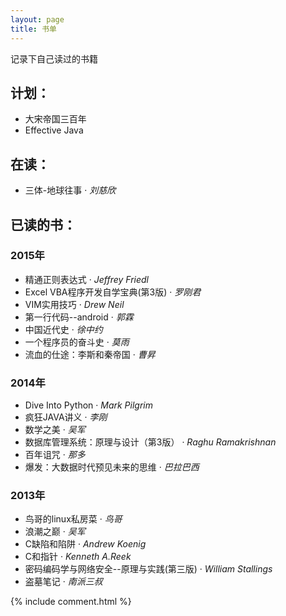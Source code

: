 ```yaml
---
layout: page
title: 书单
---
```


<p class="message">记录下自己读过的书籍</p>

## 计划：
- 大宋帝国三百年
- Effective Java

## 在读：
- 三体-地球往事 &middot; *刘慈欣*

## 已读的书：
### 2015年
- 精通正则表达式 &middot; *Jeffrey Friedl*
- Excel VBA程序开发自学宝典(第3版) &middot; *罗刚君*
- VIM实用技巧 &middot; *Drew Neil*
- 第一行代码--android &middot; *郭霖*
- 中国近代史 &middot; *徐中约*
- 一个程序员的奋斗史 &middot; *莫雨*
- 流血的仕途：李斯和秦帝国 &middot; *曹昇*

### 2014年
- Dive Into Python &middot; *Mark Pilgrim*
- 疯狂JAVA讲义 &middot; *李刚*
- 数学之美 &middot; *吴军*
- 数据库管理系统：原理与设计（第3版） &middot; *Raghu Ramakrishnan*
- 百年诅咒 &middot; *那多* 
- 爆发：大数据时代预见未来的思维 &middot; *巴拉巴西*

### 2013年
- 鸟哥的linux私房菜 &middot; *鸟哥*
- 浪潮之巅 &middot; *吴军*
- C缺陷和陷阱 &middot; *Andrew Koenig*
- C和指针 &middot; *Kenneth A.Reek*
- 密码编码学与网络安全--原理与实践(第三版) &middot; *William Stallings*
- 盗墓笔记 &middot; *南派三叔*

{% include comment.html %}
